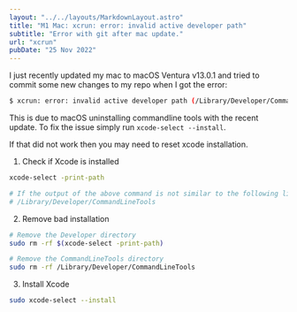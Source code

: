 ```yaml
---
layout: "../../layouts/MarkdownLayout.astro"
title: "M1 Mac: xcrun: error: invalid active developer path"
subtitle: "Error with git after mac update."
url: "xcrun"
pubDate: "25 Nov 2022"
---
```


I just recently updated my mac to macOS Ventura v13.0.1 and tried to commit some new changes to my repo when I got the error:

```bash
$ xcrun: error: invalid active developer path (/Library/Developer/CommandLineTools), missing xcrun at: /Library/Developer/CommandLineTools/usr/bin/xcrun
```

This is due to macOS uninstalling commandline tools with the recent update. To fix the issue simply run `xcode-select --install`.

If that did not work then you may need to reset xcode installation.

1. Check if Xcode is installed

```bash
xcode-select -print-path

# If the output of the above command is not similar to the following line, Xcode is not installed. Skip to Step 3.
# /Library/Developer/CommandLineTools
```

2. Remove bad installation

```bash
# Remove the Developer directory
sudo rm -rf $(xcode-select -print-path)

# Remove the CommandLineTools directory
sudo rm -rf /Library/Developer/CommandLineTools
```

3. Install Xcode

```bash
sudo xcode-select --install
```
